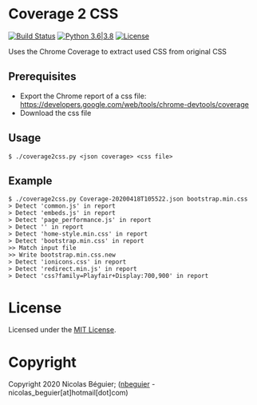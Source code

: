 # Coverage 2 CSS

[![Build Status](https://travis-ci.com/nbeguier/coverage2css.svg?branch=master)](https://travis-ci.com/nbeguier/coverage2css) [![Python 3.6|3.8](https://img.shields.io/badge/python-3.6|3.8-green.svg)](https://www.python.org/) [![License](https://img.shields.io/github/license/nbeguier/coverage2css?color=blue)](https://github.com/nbeguier/coverage2css/blob/master/LICENSE)

Uses the Chrome Coverage to extract used CSS from original CSS

## Prerequisites

  - Export the Chrome report of a css file: https://developers.google.com/web/tools/chrome-devtools/coverage
  - Download the css file

## Usage

```
$ ./coverage2css.py <json coverage> <css file>
```

## Example

```
$ ./coverage2css.py Coverage-20200418T105522.json bootstrap.min.css
> Detect 'common.js' in report
> Detect 'embeds.js' in report
> Detect 'page_performance.js' in report
> Detect '' in report
> Detect 'home-style.min.css' in report
> Detect 'bootstrap.min.css' in report
>> Match input file
>> Write bootstrap.min.css.new
> Detect 'ionicons.css' in report
> Detect 'redirect.min.js' in report
> Detect 'css?family=Playfair+Display:700,900' in report
```

# License
Licensed under the [MIT License](https://github.com/nbeguier/coverage2css/blob/master/LICENSE).

# Copyright
Copyright 2020 Nicolas Béguier; ([nbeguier](https://beguier.eu/nicolas/) - nicolas_beguier[at]hotmail[dot]com)
